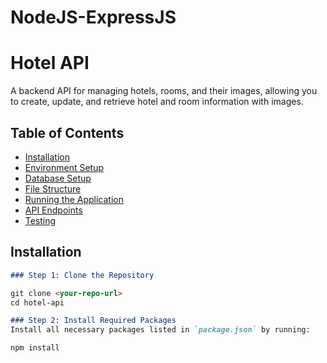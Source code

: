 # NodeJS-ExpressJS
# Hotel API

A backend API for managing hotels, rooms, and their images, allowing you to create, update, and retrieve hotel and room information with images.

## Table of Contents
- [Installation](#installation)
- [Environment Setup](#environment-setup)
- [Database Setup](#database-setup)
- [File Structure](#file-structure)
- [Running the Application](#running-the-application)
- [API Endpoints](#api-endpoints)
- [Testing](#testing)

## Installation
```markdown
### Step 1: Clone the Repository

git clone <your-repo-url>
cd hotel-api

### Step 2: Install Required Packages
Install all necessary packages listed in `package.json` by running:

npm install